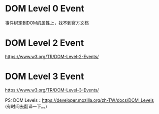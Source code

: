 # DOM Level 0 Event
事件绑定到DOM的属性上，找不到官方文档

# DOM Level 2 Event
https://www.w3.org/TR/DOM-Level-2-Events/

# DOM Level 3 Event
https://www.w3.org/TR/DOM-Level-3-Events/

PS: DOM Levels：https://developer.mozilla.org/zh-TW/docs/DOM_Levels (有时间去翻译一下。。)